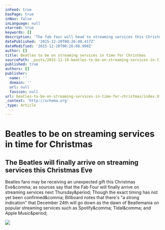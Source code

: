 ```yaml
---
inFeed: true
hasPage: true
inNav: false
inLanguage: null
starred: true
keywords: []
description: 'The fab four will head to streaming services this Christmas.  '
datePublished: '2015-12-20T00:26:48.417Z'
dateModified: '2015-12-20T00:26:08.900Z'
author: []
title: Beatles to be on streaming services in time for Christmas
sourcePath: _posts/2015-12-19-beatles-to-be-on-streaming-services-in-time-for-christmas.md
published: true
authors: []
publisher:
  name: ''
  domain: ''
  url: null
  favicon: null
url: beatles-to-be-on-streaming-services-in-time-for-christmas/index.html
_context: 'http://schema.org'
_type: Article

---
```

# Beatles to be on streaming services in time for Christmas

<article style=""><h1>The Beatles will finally arrive on streaming services this Christmas Eve</h1><p>Beatles fans may be receiving an unexpected gift this Christmas Eve&amp;comma; as sources say that the Fab Four will finally arrive on streaming services next Thursday&amp;period; Though the exact timing has not yet been confirmed&amp;comma; Billboard notes that there's "a strong indication" that December 24th will go down as the dawn of Beatlemania on popular streaming services such as Spotify&amp;comma; Tidal&amp;comma; and Apple Music&amp;period;</p><img src="http://consequenceofsound.files.wordpress.com/2015/12/screen-shot-2015-12-18-at-8-20-37-pm.png?w=1200" /></article>
